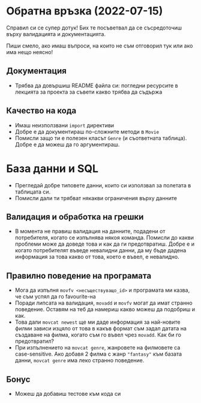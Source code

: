 # Обратна връзка (2022-07-15)

Справил си се супер дотук! Бих те посъветвал да се съсредоточиш върху валидацията и документацията. 

Пиши смело, ако имаш въпроси, на които не съм отговорил тук или ако има нещо неясно!

## Документация
- Трябва да довършиш README файла си: погледни ресурсите в лекцията за проекта за съвети какво трябва да съдържа

## Качество на кода
 - Имаш неизползвани `import` директиви
 - Добре е да документираш по-сложните методи в `Movie`
 - Помисли защо ти е полезен класът `Genre` (и съответната таблица). Добре е да можеш да го аргументираш.

# База данни и SQL
 - Прегледай добре типовете данни, които си използвал за полетата в таблицата си. 
 - Помисли дали ти трябват някакви ограничения върху данните

## Валидация и обработка на грешки
 - В момента не правиш валидация на данните, подадени от потребителя, когато се изпълнява някоя команда. Помисли до какви проблеми може да доведе това и как да ги предотвратиш. Добре е и когато потребителят въведе невалидни данни, да му бъде дадена информация за това какво от това, което е въвел, е невалидно.

## Правилно поведение на програмата
 - Мога да изпълня `movfv <несъществуващо_id>` и програмата ми казва, че съм успял да го favourite-на
 - Поради липсата на валидация, `movadd` и `movfv` могат да имат странно поведение. Оставям на теб да намериш какво можеш да подобриш и как.
 - Това дали `movcat newest` ще ми даде информация за най-новите филми зависи изцяло от това в какъв формат съм задал датата на създаване на филма, когато съм го въвел чрез `movadd`. Как би го предотвратил?
 - При изпълнението на `movcat genre`, жанровете на филмовете са case-sensitive. Ако добавя 2 филма с жанр `"fantasy"` към базата данни, `movcat genre` има леко странно поведение. 

## Бонус
 - Можеш да добавиш тестове към кода си

 